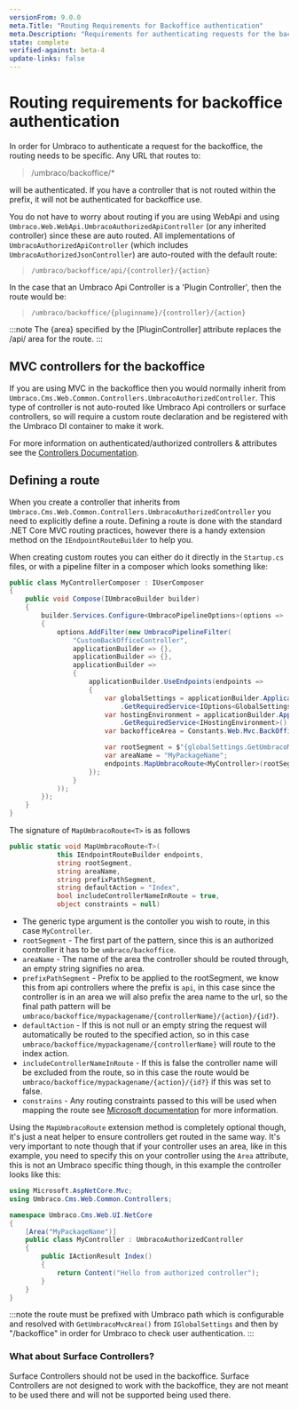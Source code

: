 ```yaml
---
versionFrom: 9.0.0
meta.Title: "Routing Requirements for Backoffice authentication"
meta.Description: "Requirements for authenticating requests for the backoffice"
state: complete
verified-against: beta-4
update-links: false
---
```


# Routing requirements for backoffice authentication

In order for Umbraco to authenticate a request for the backoffice, the routing needs to be specific. Any URL that routes to:

> /umbraco/backoffice/*

will be authenticated. If you have a controller that is not routed within the prefix, it will not be authenticated for backoffice use.

You do not have to worry about routing if you are using WebApi and using `Umbraco.Web.WebApi.UmbracoAuthorizedApiController` (or any inherited controller) since these are auto routed. All implementations of `UmbracoAuthorizedApiController` (which includes `UmbracoAuthorizedJsonController`) are auto-routed with the default route:

> `/umbraco/backoffice/api/{controller}/{action}`

In the case that an Umbraco Api Controller is a 'Plugin Controller', then the route would be:

> `/umbraco/backoffice/{pluginname}/{controller}/{action}`

:::note
The {area} specified by the [PluginController] attribute replaces the /api/ area for the route.
:::

## MVC controllers for the backoffice

If you are using MVC in the backoffice then you would normally inherit from `Umbraco.Cms.Web.Common.Controllers.UmbracoAuthorizedController`. This type of controller is not auto-routed like Umbraco Api controllers or surface controllers, so will require a custom route declaration and be registered with the Umbraco DI container to make it work.

For more information on authenticated/authorized controllers & attributes see the [Controllers Documentation](../../../Implementation/Controllers/index.md).

## Defining a route
When you create a controller that inherits from `Umbraco.Cms.Web.Common.Controllers.UmbracoAuthorizedController` you need to explicitly define a route.
Defining a route is done with the standard .NET Core MVC routing practices, however there is a handy extension method on the `IEndpointRouteBuilder` to help you.

When creating custom routes you can either do it directly in the `Startup.cs` files, or with a pipeline filter in a composer which looks something like:

```C#
public class MyControllerComposer : IUserComposer
{
    public void Compose(IUmbracoBuilder builder)
    {
        builder.Services.Configure<UmbracoPipelineOptions>(options =>
        {
            options.AddFilter(new UmbracoPipelineFilter(
                "CustomBackOfficeController",
                applicationBuilder => {},
                applicationBuilder => {},
                applicationBuilder =>
                {
                    applicationBuilder.UseEndpoints(endpoints =>
                    {
                        var globalSettings = applicationBuilder.ApplicationServices
                            .GetRequiredService<IOptions<GlobalSettings>>().Value;
                        var hostingEnvironment = applicationBuilder.ApplicationServices
                            .GetRequiredService<IHostingEnvironment>();
                        var backofficeArea = Constants.Web.Mvc.BackOfficePathSegment;

                        var rootSegment = $"{globalSettings.GetUmbracoMvcArea(hostingEnvironment)}/{backofficeArea}";
                        var areaName = "MyPackageName";
                        endpoints.MapUmbracoRoute<MyController>(rootSegment, areaName, areaName);
                    });
                }
            ));
        });
    }
}
```

The signature of `MapUmbracoRoute<T>` is as follows

```C#
public static void MapUmbracoRoute<T>(
            this IEndpointRouteBuilder endpoints,
            string rootSegment,
            string areaName,
            string prefixPathSegment,
            string defaultAction = "Index",
            bool includeControllerNameInRoute = true,
            object constraints = null)
```

* The generic type argument is the contoller you wish to route, in this case `MyController`.
* `rootSegment` - The first part of the pattern, since this is an authorized controller it has to be `umbraco/backoffice`.
* `areaName` - The name of the area the controller should be routed through, an empty string signifies no area.
* `prefixPathSegment` - Prefix to be applied to the rootSegment, we know this from api controllers where the prefix is `api`, in this case since the controller is in an area we will also prefix the area name to the url, so the final path pattern will be `umbraco/backoffice/mypackagename/{controllerName}/{action}/{id?}`.
* `defaultAction` - If this is not null or an empty string the request will automatically be routed to the specified action, so in this case `umbraco/backoffice/mypackagename/{controllerName}` will route to the index action.
* `includeControllerNameInRoute` - If this is false the controller name will be excluded from the route, so in this case the route would be `umbraco/backoffice/mypackagename/{action}/{id?}` if this was set to false.
* `constrains` - Any routing constraints passed to this will be used when mapping the route see [Microsoft documentation](https://docs.microsoft.com/en-us/aspnet/core/fundamentals/routing?view=aspnetcore-5.0#route-constraint-reference) for more information.


Using the `MapUmbracoRoute` extension method is completely optional though, it's just a neat helper to ensure controllers get routed in the same way. It's very important to note though that if your controller uses an area, like in this example, you need to specify this on your controller using the `Area` attribute, this is not an Umbraco specific thing though, in this example the controller looks like this: 

```C#
using Microsoft.AspNetCore.Mvc;
using Umbraco.Cms.Web.Common.Controllers;

namespace Umbraco.Cms.Web.UI.NetCore
{
    [Area("MyPackageName")]
    public class MyController : UmbracoAuthorizedController
    {
        public IActionResult Index()
        {
            return Content("Hello from authorized controller");
        }
    }
}
```


:::note
the route must be prefixed with Umbraco path which is configurable and resolved with `GetUmbracoMvcArea()` from `IGlobalSettings` and then by "/backoffice" in order for Umbraco to check user authentication.
:::

### What about Surface Controllers?
Surface Controllers should not be used in the backoffice. Surface Controllers are not designed to work with the backoffice, they are not meant to be used there and will not be supported being used there.